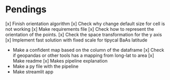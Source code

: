 # Pendings

[x] Finish orientation algorithm
[x] Check why change default size for cell is not working
[x] Make requirements file
[x] Check how to represent the orientation of the points.
[x] Check the space transformation for the y axis
[x] Implement fast solution with fixed scale for tipycal BaAs latitude
- Make a confident map based on the column of the dataframe
[x] Check if geopandas or other tools has a mapping from long-lat to area
[x] Make readme
[x] Makes pipeline explanation
- Make a py file with the pipeline
- Make streamlit app